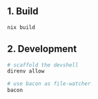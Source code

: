 ## 1. Build

```sh
nix build
```

## 2. Development

```sh
# scaffold the devshell
direnv allow

# use bacon as file-watcher
bacon
```
